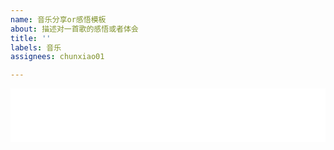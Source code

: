 ```yaml
---
name: 音乐分享or感悟模板
about: 描述对一首歌的感悟或者体会
title: ''
labels: 音乐
assignees: chunxiao01

---
```


<!--以下是说明部分，可以删除
------------------------------------------------------------------------
音乐分享说明：
1. <div style="display:none;">......</div>这段说明可以删除
2. <iframe>......</iframe>这段不可以删除
3. 分享歌曲，需要将 【网易云音乐歌曲ID】替换为歌曲的ID
4. 歌曲的ID查找办法：网页打开https://music.163.com/，搜索歌曲。例如搜索【天天想你】，点击进去，找到这首歌曲网页的地址，例如【https://music.163.com/#/song?id=188177】，这个网址最后的188177就是歌曲的ID，将下面的【网易云音乐歌曲ID】替换为188177即可。
5. 最终的音乐分享代码：
<iframe frameborder="no" border="0" marginwidth="0" marginheight="0" width=100% height=86 src="//music.163.com/outchain/player?type=2&id=188177&auto=1&height=66"></iframe>
-------------------------------------------------------------------------
-->

<!--以下是正文部分，不要删除-->
<iframe frameborder="no" border="0" marginwidth="0" marginheight="0" width=100% height=86 src="//music.163.com/outchain/player?type=2&id=【网易云音乐歌曲ID】&auto=1&height=66"></iframe>
